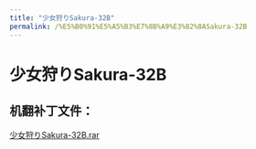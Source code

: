 ```yaml
---
title: "少女狩りSakura-32B"
permalink: /%E5%B0%91%E5%A5%B3%E7%8B%A9%E3%82%8ASakura-32B
---
```



# 少女狩りSakura-32B

## 机翻补丁文件：

[少女狩りSakura-32B.rar](https://github.com/jyxjyx1234/jyxjyx1234.github.io/blob/main/resources/%E5%B0%91%E5%A5%B3%E7%8B%A9%E3%82%8ASakura-32B.rar)

 

